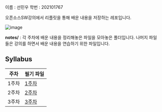 이름 : 선민우
학번 : 202101767

오픈소스SW강의에서 리플릿을 통해 배운 내용을 저장하는 레포입니다.

![image](https://github.com/SunMinWoo02/origin/assets/170794273/20c19183-0ea9-45ac-873c-2cfb6e9d32d0)

**notes/** : 각 주차에 배운 내용을 정리해놓은 파일을 모아놓은 폴더입니다.
나머지 파일들은 강의를 하면서 배운 내용을 연습하기 위한 파일입니다.

## Syllabus
| 주차 | 필기 파일 |
|------|-----------|
| 1주차 | [1주차]() |
| 2주차 | [2주차]() |
| 3주차 | [3주차]() |
